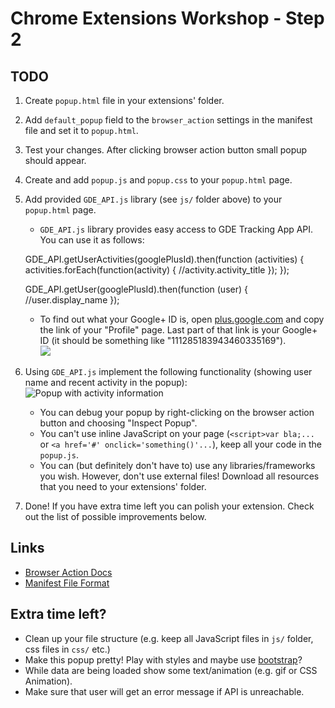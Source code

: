 # Chrome Extensions Workshop - Step 2

## TODO
1. Create `popup.html` file in your extensions' folder.
2. Add `default_popup` field to the `browser_action` settings in the manifest file and set it to `popup.html`.
3. Test your changes. After clicking browser action button small popup should appear.
4. Create and add `popup.js` and `popup.css` to your `popup.html` page.
5. Add provided `GDE_API.js` library (see `js/` folder above) to your `popup.html` page.
	- `GDE_API.js` library provides easy access to GDE Tracking App API. You can use it as follows:

    GDE_API.getUserActivities(googlePlusId).then(function (activities) {
      activities.forEach(function(activity) {
        //activity.activity_title
      });
    });

    GDE_API.getUser(googlePlusId).then(function (user) {
      //user.display_name
    });
    
	- To find out what your Google+ ID is, open [plus.google.com](http://plus.google.com) and copy the link of your "Profile" page. Last part of that link is your Google+ ID (it should be something like "111285183943460335169").
	<br/><img src="http://i.imgur.com/xTcPy1p.png" /><br/>

6. Using `GDE_API.js` implement the following functionality (showing user name and recent activity in the popup):
<br/><img src="http://i.imgur.com/V2PRkn9.png" alt="Popup with activity information" /><br/>
	- You can debug your popup by right-clicking on the browser action button and choosing "Inspect Popup".
	- You can't use inline JavaScript on your page (`<script>var bla;...` or `<a href='#' onclick='something()'...`), keep all your code in the `popup.js`.
	- You can (but definitely don't have to) use any libraries/frameworks you wish. However, don't use external files! Download all resources that you need to your extensions' folder.
5. Done! If you have extra time left you can polish your extension. Check out the list of possible improvements below.

## Links
- [Browser Action Docs](http://developer.chrome.com/extensions/browserAction.html)
- [Manifest File Format](http://developer.chrome.com/extensions/manifest.html)

## Extra time left?
- Clean up your file structure (e.g. keep all JavaScript files in `js/` folder, css files in `css/` etc.)
- Make this popup pretty! Play with styles and maybe use [bootstrap](http://getbootstrap.com/)?
- While data are being loaded show some text/animation (e.g. gif or CSS Animation).
- Make sure that user will get an error message if API is unreachable.
